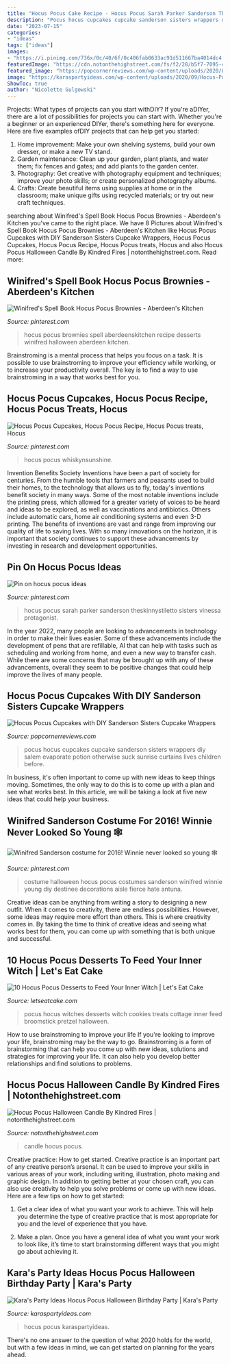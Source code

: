 ```yaml
---
title: "Hocus Pocus Cake Recipe - Hocus Pocus Sarah Parker Sanderson Theskinnystiletto Sisters Vinessa Protagonist"
description: "Pocus hocus cupcakes cupcake sanderson sisters wrappers diy salem evaporate potion otherwise suck sunrise curtains lives children before"
date: "2023-07-15"
categories:
- "ideas"
tags: ["ideas"]
images:
- "https://i.pinimg.com/736x/0c/40/6f/0c406fab0633ac91d511667ba4014dc4.jpg"
featuredImage: "https://cdn.notonthehighstreet.com/fs/f2/28/b5f7-7095-47a1-bb71-0fff06019d52/original_hocus-pocus-halloween-candle.jpg"
featured_image: "https://popcornerreviews.com/wp-content/uploads/2020/09/hocus-pocus-cupcakes-sarah-scaled.jpeg"
image: "https://karaspartyideas.com/wp-content/uploads/2020/09/Hocus-Pocus-Halloween-Birthday-Party-via-Karas-Party-Ideas-KarasPartyIdeas.com31.jpg"
ShowToc: true
author: "Nicolette Gulgowski"
---
```



Projects: What types of projects can you start withDIY?
If you're aDIYer, there are a lot of possibilities for projects you can start with. Whether you're a beginner or an experienced DIYer, there's something here for everyone. Here are five examples ofDIY projects that can help get you started: 
1. Home improvement: Make your own shelving systems, build your own dresser, or make a new TV stand.
2. Garden maintenance: Clean up your garden, plant plants, and water them; fix fences and gates; and add plants to the garden center.
3. Photography: Get creative with photography equipment and techniques; improve your photo skills; or create personalized photography albums.
4. Crafts: Create beautiful items using supplies at home or in the classroom; make unique gifts using recycled materials; or try out new craft techniques.

	

		
searching about Winifred&#039;s Spell Book Hocus Pocus Brownies - Aberdeen&#039;s Kitchen you've came to the right place. We have 8 Pictures about Winifred&#039;s Spell Book Hocus Pocus Brownies - Aberdeen&#039;s Kitchen like Hocus Pocus Cupcakes with DIY Sanderson Sisters Cupcake Wrappers, Hocus Pocus Cupcakes, Hocus Pocus Recipe, Hocus Pocus treats, Hocus and also Hocus Pocus Halloween Candle By Kindred Fires | notonthehighstreet.com. Read more:
		
    
## Winifred&#039;s Spell Book Hocus Pocus Brownies - Aberdeen&#039;s Kitchen

<img loading=lazy src="https://i.pinimg.com/originals/6e/47/6c/6e476c93cd5e4da11278bb5dfc88c687.jpg" onerror="this.onerror=null;this.src='https://tse3.mm.bing.net/th?id=OIP.HUeon2Yg95NzqGKIf-jESgHaLJ&amp;pid=15.1';" alt="Winifred&#039;s Spell Book Hocus Pocus Brownies - Aberdeen&#039;s Kitchen">

_Source: pinterest.com_

>hocus pocus brownies spell aberdeenskitchen recipe desserts winifred halloween aberdeen kitchen. 

	

Brainstroming is a mental process that helps you focus on a task. It is possible to use brainstroming to improve your efficiency while working, or to increase your productivity overall. The key is to find a way to use brainstroming in a way that works best for you.

    
## Hocus Pocus Cupcakes, Hocus Pocus Recipe, Hocus Pocus Treats, Hocus

<img loading=lazy src="https://i.pinimg.com/originals/80/c2/85/80c285195510928c1f2bf32faa5c2d50.jpg" onerror="this.onerror=null;this.src='https://tse3.mm.bing.net/th?id=OIP.5dHaPVtcmxr_fElUVjXQYgAAAA&amp;pid=15.1';" alt="Hocus Pocus Cupcakes, Hocus Pocus Recipe, Hocus Pocus treats, Hocus">

_Source: pinterest.com_

>hocus pocus whiskynsunshine. 

	

Invention Benefits Society
Inventions have been a part of society for centuries. From the humble tools that farmers and peasants used to build their homes, to the technology that allows us to fly, today's inventions benefit society in many ways. 
Some of the most notable inventions include the printing press, which allowed for a greater variety of voices to be heard and ideas to be explored, as well as vaccinations and antibiotics. Others include automatic cars, home air conditioning systems and even 3-D printing. 
The benefits of inventions are vast and range from improving our quality of life to saving lives. With so many innovations on the horizon, it is important that society continues to support these advancements by investing in research and development opportunities.

    
## Pin On Hocus Pocus Ideas

<img loading=lazy src="https://i.pinimg.com/736x/0c/40/6f/0c406fab0633ac91d511667ba4014dc4.jpg" onerror="this.onerror=null;this.src='https://tse3.mm.bing.net/th?id=OIP.gbHtvqHbMc0Ttdu34LQahQHaJf&amp;pid=15.1';" alt="Pin on hocus pocus ideas">

_Source: pinterest.com_

>hocus pocus sarah parker sanderson theskinnystiletto sisters vinessa protagonist. 

	

In the year 2022, many people are looking to advancements in technology in order to make their lives easier. Some of these advancements include the development of pens that are refillable, AI that can help with tasks such as scheduling and working from home, and even a new way to transfer cash. While there are some concerns that may be brought up with any of these advancements, overall they seem to be positive changes that could help improve the lives of many people.

    
## Hocus Pocus Cupcakes With DIY Sanderson Sisters Cupcake Wrappers

<img loading=lazy src="https://popcornerreviews.com/wp-content/uploads/2020/09/hocus-pocus-cupcakes-sarah-scaled.jpeg" onerror="this.onerror=null;this.src='https://tse3.mm.bing.net/th?id=OIP.Ni-QdJQVwO54zSVb8hREVwHaLG&amp;pid=15.1';" alt="Hocus Pocus Cupcakes with DIY Sanderson Sisters Cupcake Wrappers">

_Source: popcornerreviews.com_

>pocus hocus cupcakes cupcake sanderson sisters wrappers diy salem evaporate potion otherwise suck sunrise curtains lives children before. 

	

In business, it's often important to come up with new ideas to keep things moving. Sometimes, the only way to do this is to come up with a plan and see what works best. In this article, we will be taking a look at five new ideas that could help your business.

    
## Winifred Sanderson Costume For 2016! Winnie Never Looked So Young 🕸

<img loading=lazy src="https://i.pinimg.com/originals/81/30/f3/8130f3c95063c3bb3be8418864943f84.jpg" onerror="this.onerror=null;this.src='https://tse2.mm.bing.net/th?id=OIP.lMIFLpwZBO-IRdkb0bnZMgHaJ3&amp;pid=15.1';" alt="Winifred Sanderson costume for 2016! Winnie never looked so young 🕸">

_Source: pinterest.com_

>costume halloween hocus pocus costumes sanderson winifred winnie young diy destinee decorations aisle fierce hate antuna. 

	

Creative ideas can be anything from writing a story to designing a new outfit. When it comes to creativity, there are endless possibilities. However, some ideas may require more effort than others. This is where creativity comes in. By taking the time to think of creative ideas and seeing what works best for them, you can come up with something that is both unique and successful.

    
## 10 Hocus Pocus Desserts To Feed Your Inner Witch | Let&#039;s Eat Cake

<img loading=lazy src="https://www.letseatcake.com/wp-content/uploads/2020/10/Hocus-Pocus-Desserts-5.jpg" onerror="this.onerror=null;this.src='https://tse1.mm.bing.net/th?id=OIP.Es8Qbptt3ZhneAtC_yX5ZgHaJE&amp;pid=15.1';" alt="10 Hocus Pocus Desserts to Feed Your Inner Witch | Let&#039;s Eat Cake">

_Source: letseatcake.com_

>pocus hocus witches desserts witch cookies treats cottage inner feed broomstick pretzel halloween. 

	

How to use brainstroming to improve your life
If you're looking to improve your life, brainstroming may be the way to go. Brainstroming is a form of brainstorming that can help you come up with new ideas, solutions and strategies for improving your life. It can also help you develop better relationships and find solutions to problems.

    
## Hocus Pocus Halloween Candle By Kindred Fires | Notonthehighstreet.com

<img loading=lazy src="https://cdn.notonthehighstreet.com/fs/f2/28/b5f7-7095-47a1-bb71-0fff06019d52/original_hocus-pocus-halloween-candle.jpg" onerror="this.onerror=null;this.src='https://tse3.mm.bing.net/th?id=OIP.rtiritprCBk4BP2cvQ1utQHaHa&amp;pid=15.1';" alt="Hocus Pocus Halloween Candle By Kindred Fires | notonthehighstreet.com">

_Source: notonthehighstreet.com_

>candle hocus pocus. 

	

Creative practice: How to get started.
Creative practice is an important part of any creative person’s arsenal. It can be used to improve your skills in various areas of your work, including writing, illustration, photo making and graphic design. In addition to getting better at your chosen craft, you can also use creativity to help you solve problems or come up with new ideas. Here are a few tips on how to get started:
1. Get a clear idea of what you want your work to achieve. This will help you determine the type of creative practice that is most appropriate for you and the level of experience that you have.

2. Make a plan. Once you have a general idea of what you want your work to look like, it’s time to start brainstorming different ways that you might go about achieving it.

    
## Kara&#039;s Party Ideas Hocus Pocus Halloween Birthday Party | Kara&#039;s Party

<img loading=lazy src="https://karaspartyideas.com/wp-content/uploads/2020/09/Hocus-Pocus-Halloween-Birthday-Party-via-Karas-Party-Ideas-KarasPartyIdeas.com31.jpg" onerror="this.onerror=null;this.src='https://tse2.mm.bing.net/th?id=OIP.KVfafjTztm8KQzADZ3HQFAHaKX&amp;pid=15.1';" alt="Kara&#039;s Party Ideas Hocus Pocus Halloween Birthday Party | Kara&#039;s Party">

_Source: karaspartyideas.com_

>hocus pocus karaspartyideas. 

	

There's no one answer to the question of what 2020 holds for the world, but with a few ideas in mind, we can get started on planning for the years ahead. 

